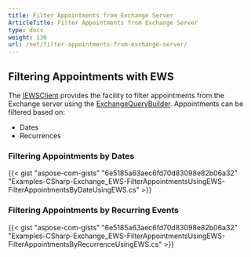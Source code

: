```yaml
---
title: Filter Appointments from Exchange Server
ArticleTitle: Filter Appointments from Exchange Server
type: docs
weight: 130
url: /net/filter-appointments-from-exchange-server/
---
```



## **Filtering Appointments with EWS**

The [IEWSClient](https://reference.aspose.com/email/net/aspose.email.clients.exchange.webservice/iewsclient/) provides the facility to filter appointments from the Exchange server using the [ExchangeQueryBuilder](https://reference.aspose.com/email/net/aspose.email.clients.exchange/exchangequerybuilder/). Appointments can be filtered based on:

- Dates
- Recurrences
  
### **Filtering Appointments by Dates**

{{< gist "aspose-com-gists" "6e5185a63aec6fd70d83098e82b06a32" "Examples-CSharp-Exchange_EWS-FilterAppointmentsUsingEWS-FilterAppointmentsByDateUsingEWS.cs" >}}

### **Filtering Appointments by Recurring Events**

{{< gist "aspose-com-gists" "6e5185a63aec6fd70d83098e82b06a32" "Examples-CSharp-Exchange_EWS-FilterAppointmentsUsingEWS-FilterAppointmentsByRecurrenceUsingEWS.cs" >}}
